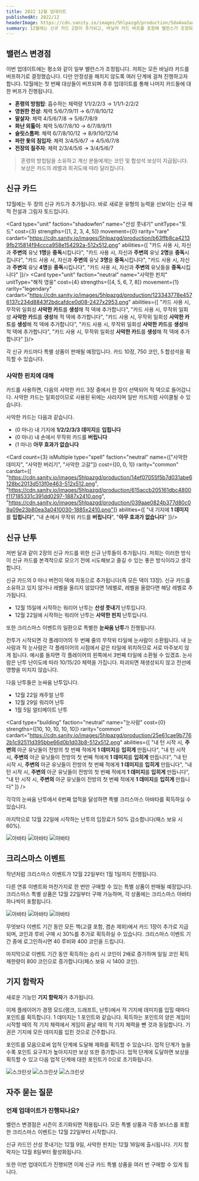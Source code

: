 ```yaml
---
title: 2022 12월 업데이트
publishedAt: 2022/12
headerImage: https://cdn.sanity.io/images/5hlpazgd/production/5da4aa3aadb504731d8ec0fc976eaee37c3e2a65-1920x622.png
summary: 12월에는 신규 카드 2장이 추가되고, 바닐라 카드 버프를 포함해 밸런스가 조정되며, 다양한 상품들이 판매됩니다.
---
```


<script>
    import Old from "$components/Old.svelte";
    import ImageBlock from "$components/ImageBlock.svelte";
    import FlexibleList from "$components/FlexibleList.svelte";
    import Icon from "$components/Icon.svelte";
    import Card from "$components/Card.svelte";
</script>

## 밸런스 변경점
이번 업데이트에는 평소와 같이 일부 밸런스가 조정됩니다. 저희는 모든 바닐라 카드를 버프하기로 결정했습니다. 다만 안정성을 해치지 않도록 여러 단계에 걸쳐 진행하고자 합니다. 12월에는 첫 번째 대상들이 버프되며 추후 업데이트를 통해 나머지 카드들에 대한 버프가 진행됩니다.

  - **혼령의 방첨탑**: 흡수하는 체력량 <Old>1/1/2/2/3</Old> → 1/1/1-2/2/2
  - **영원한 천상**: 체력 <Old>5/6/7/9/11</Old> → 6/7/8/10/12
  - **말살자**: 체력 <Old>4/5/6/7/8</Old> → 5/6/7/8/9
  - **화난 외톨이**: 체력 <Old>5/6/7/8/10</Old> → 6/7/8/9/11
  - **슬릿스톰퍼**: 체력 <Old>6/7/8/10/12</Old> → 8/9/10/12/14
  - **파란 돛의 침입자**: 체력 <Old>3/4/5/6/7</Old> → 4/5/6/7/8
  - **전장의 질주자**: 체력 <Old>2/3/4/5/6</Old> → 3/4/5/6/7

> 혼령의 방첩탐을 소유하고 계신 분들에게는 코인 및 합성석 보상이 지급됩니다. 보상은 카드의 레벨과 희귀도에 따라 달라집니다. 

## 신규 카드
12월에는 두 장의 신규 카드가 추가됩니다. 바로 새로운 유형의 능력을 선보이는 신규 해적 전설과 그림자 토드입니다.

<Card type="unit" faction="shadowfen" name="산성 풋내기" unitType="토드" cost={3} strengths={[1, 2, 3, 4, 5]} movement={0} rarity="rare" cardart="https://cdn.sanity.io/images/5hlpazgd/production/b63ffb8ca42139fb215814f94ccca958e154292a-512x512.png" abilities={[
    "카드 사용 시, 자신과 <strong>주변의</strong> 유닛 <strong>1명</strong>을 <strong>중독</strong>시킵니다",
    "카드 사용 시, 자신과 <strong>주변의</strong> 유닛 <strong>2명</strong>을 <strong>중독</strong>시킵니다",
    "카드 사용 시, 자신과 <strong>주변의</strong> 유닛 <strong>3명</strong>을 <strong>중독</strong>시킵니다",
    "카드 사용 시, 자신과 <strong>주변의</strong> 유닛 <strong>4명</strong>을 <strong>중독</strong>시킵니다",
    "카드 사용 시, 자신과 <strong>주변의</strong> 유닛들을 <strong>중독</strong>시킵니다"
]}/>
<Card type="unit" faction="neutral" name="사악한 핀치" unitType="해적 영웅" cost={4} strengths={[4, 5, 6, 7, 8]} movement={1} rarity="legendary" cardart="https://cdn.sanity.io/images/5hlpazgd/production/123343778e4576137c234d8843f2bdcafdce0d08-2427x2953.png" abilities={[
    "카드 사용 시, 무작위 일회성 <strong>사악한 카드</strong>를 <strong>생성</strong>해 적 덱에 추가합니다",
    "카드 사용 시, 무작위 일회성 <strong>사악한 카드</strong>를 <strong>생성</strong>해 적 덱에 추가합니다",
    "카드 사용 시, 무작위 일회성 <strong>사악한 카드</strong>를 <strong>생성</strong>해 적 덱에 추가합니다",
    "카드 사용 시, 무작위 일회성 <strong>사악한 카드</strong>를 <strong>생성</strong>해 적 덱에 추가합니다",
    "카드 사용 시, 무작위 일회성 <strong>사악한 카드</strong>를 <strong>생성</strong>해 적 덱에 추가합니다"
]}/>

각 신규 카드마다 특별 상품이 판매될 예정입니다. 카드 10장, <Icon type="coin" /> 750 코인, <Icon type="stone" /> 5 합성석을 획득할 수 있습니다.

### 사악한 핀치에 대해
카드를 사용하면, 다음의 사악한 카드 3장 중에서 한 장이 선택되어 적 덱으로 들어갑니다. 사악한 카드는 일회성이므로 사용된 뒤에는 사라지며 일반 카드처럼 사이클될 수 있습니다.

사악한 카드는 다음과 같습니다.

  - (0 마나) 내 기지에 **1/2/2/3/3 데미지**를 **입힙니다**
  - (0 마나) 내 손에서 무작위 카드를 **버립니다**
  - (1 마나) **아무 효과가 없습니다**

<Card count={3} isMultiple type="spell" faction="neutral" name={["사악한 데미지", "사악한 버리기", "사악한 고갈"]} cost={[0, 0, 1]} rarity="common" cardart={[
    "https://cdn.sanity.io/images/5hlpazgd/production/14ef07055f5b7d031abe6128bc2013d513f0e463-512x512.png",
    "https://cdn.sanity.io/images/5hlpazgd/production/615accb205161dbc4800f117185331c391dd0297-1887x2410.png",
    "https://cdn.sanity.io/images/5hlpazgd/production/039aae0824b377d80c09a09e23b80ea3a0410030-1885x2410.png"]} abilities={[
    "내 기지에 <strong>1 데미지</strong>를 <strong>입힙니다</strong>",
    "내 손에서 무작위 카드를 <strong>버립니다</strong>",
    "<strong>아무 효과가 없습니다</strong>"
]}/>

## 신규 난투
저번 달과 같이 2장의 신규 카드를 위한 신규 난투들이 추가됩니다. 저희는 이러한 방식이 신규 카드를 본격적으로 모으기 전에 시도해보고 즐길 수 있는 좋은 방식이라고 생각합니다.

신규 카드의 0 마나 버전이 덱에 자동으로 추가됩니다(즉 모든 덱이 13장). 신규 카드를 소유하고 있지 않거나 레벨을 올리지 않았다면 1레벨로, 레벨을 올렸다면 해당 레벨로 추가됩니다.

  - 12월 15일에 시작하는 워리어 난투는 **산성 풋내기** 난투입니다.
  - 12월 22일에 시작하는 워리어 난투는 **사악한 핀치** 난투입니다.

또한 크리스마스 이벤트의 일환으로 특별한 **눈싸움 난투**가 진행됩니다.

전투가 시작되면 각 플레이어의 두 번째 줄의 무작위 타일에 눈사람이 소환됩니다. 내 눈사람과 적 눈사람은 각 플레이어의 시점에서 같은 타일에 위치하므로 서로 마주보지 않게 됩니다. 예시를 들자면 각 플레이어의 왼쪽에서 3번째 타일에 소환될 수 있겠죠. 눈사람은 난투 난이도에 따라 10/15/20 체력을 가집니다. 파괴되면 재생성되지 않고 전선에 영향을 미치지 않습니다.

다음 난투들은 눈싸움 난투입니다.

  - 12월 22일 캐주얼 난투
  - 12월 29일 워리어 난투
  - 1월 5일 얼티메이트 난투

<Card type="building" faction="neutral" name="눈사람" cost={0} strengths={[10, 10, 10, 10, 10]} rarity="common" cardart="https://cdn.sanity.io/images/5hlpazgd/production/25e61cae9b7762b1c92511d395bbe66d0b1d03b8-512x512.png" abilities={[
    "내 턴 시작 시, <strong>주변의</strong> 아군 유닛들이 전방의 첫 번째 적에게 <strong>1 데미지</strong>를 <strong>입히게</strong> 만듭니다",
    "내 턴 시작 시, <strong>주변의</strong> 아군 유닛들이 전방의 첫 번째 적에게 <strong>1 데미지</strong>를 <strong>입히게</strong> 만듭니다",
    "내 턴 시작 시, <strong>주변의</strong> 아군 유닛들이 전방의 첫 번째 적에게 <strong>1 데미지</strong>를 <strong>입히게</strong> 만듭니다",
    "내 턴 시작 시, <strong>주변의</strong> 아군 유닛들이 전방의 첫 번째 적에게 <strong>1 데미지</strong>를 <strong>입히게</strong> 만듭니다",
    "내 턴 시작 시, <strong>주변의</strong> 아군 유닛들이 전방의 첫 번째 적에게 <strong>1 데미지</strong>를 <strong>입히게</strong> 만듭니다"
]} />

각각의 눈싸움 난투에서 6번째 업적을 달성하면 특별 크리스마스 아바타를 획득하실 수 있습니다.

마지막으로 12월 22일에 시작하는 난투의 입장료가 50% 감소합니다(패스 보유 시 60%).

<FlexibleList disableVertical>
    <img alt="아바타" src="https://cdn.sanity.io/images/5hlpazgd/production/3d45211e6f5c605f950db04b6309e9614a0266d2-512x512.png#avatar" />
    <img alt="아바타" src="https://cdn.sanity.io/images/5hlpazgd/production/95184beb6caa4613b4562f15b9b1365d3a35d2cc-512x512.png#avatar" />
    <img alt="아바타" src="https://cdn.sanity.io/images/5hlpazgd/production/c361460507e970d5dc0fafbf83799da25d8cb73f-512x512.png#avatar" />
</FlexibleList>

## 크리스마스 이벤트
작년처럼 크리스마스 이벤트가 12월 22일부터 1월 1일까지 진행됩니다.

다른 연휴 이벤트와 마찬가지로 한 번만 구매할 수 있는 특별 상품이 판매될 예정입니다. 크리스마스 특별 상품은 12월 22일부터 구매 가능하며, 각 상품에는 크리스마스 아바타 하나씩이 포함됩니다.

<FlexibleList disableVertical>
    <img alt="아바타" src="https://cdn.sanity.io/images/5hlpazgd/production/25f924ea54d9990337397dc386cf2edac58bc19c-512x512.png#avatar" />
    <img alt="아바타" src="https://cdn.sanity.io/images/5hlpazgd/production/77826899fb3090b6a7a87ba73f2941eedc55fade-512x512.png#avatar" />
    <img alt="아바타" src="https://cdn.sanity.io/images/5hlpazgd/production/bae2fabdb2b66a08740955a68070f298adf17df0-512x512.png#avatar" />
</FlexibleList>

무엇보다 이벤트 기간 동안 모든 책(고결 포함, 겸손 제외)에서 카드 1장이 추가로 지급되며, 코인과 루비 구매 시 30%를 추가로 획득하실 수 있습니다. 크리스마스 이벤트 기간 중에 로그인하시면 <Icon type="ruby" /> 40 루비와 <Icon type="coin" /> 400 코인을 드립니다.

마지막으로 이벤트 기간 동안 획득하는 승리 시 코인이 2배로 증가하며 일일 코인 획득 제한량이 <Icon type="coin" /> 800 코인으로 증가합니다(패스 보유 시 <Icon type="coin" /> 1400 코인).

## 기지 함락자
새로운 기능인 **기지 함락자**가 추가됩니다.

이제 플레이어가 경쟁 모드(랭크, 드래프트, 난투)에서 적 기지에 데미지를 입힐 때마다 포인트를 획득합니다. 1 데미지는 1 포인트와 같습니다. 획득하는 포인트의 양은 게임이 시작할 때의 적 기지 체력에서 게임이 끝날 때의 적 기지 체력을 뺀 것과 동일합니다. 기권은 기지에 모든 데미지를 입힌 것으로 간주합니다.

포인트를 모음으로써 업적 단계에 도달해 재화를 획득할 수 있습니다. 업적 단계가 높을수록 포인트 요구치가 높아지지만 보상 또한 증가합니다. 업적 단계에 도달하면 보상을 획득할 수 있고 다음 업적 단계에 대한 포인트가 0으로 초기화됩니다.

<FlexibleList allowOverflow>
    <img alt="스크린샷" src="https://cdn.sanity.io/images/5hlpazgd/production/b539a810fdfed2715bda56cb47055b9cbcc3f12c-1080x1920.png#screenshot" />
    <img alt="스크린샷" src="https://cdn.sanity.io/images/5hlpazgd/production/94a9cfabae6516d22df0ad508a65e00513592c93-1080x1920.png#screenshot" />
    <img alt="스크린샷" src="https://cdn.sanity.io/images/5hlpazgd/production/851978ec197a15c24335e4b0d71c93ec944a28b7-1080x1920.png#screenshot" />
</FlexibleList>

## 자주 묻는 질문
### 언제 업데이트가 진행되나요?
밸런스 변경점은 시즌이 초기화되면 적용됩니다. 모든 특별 상품과 각종 보너스를 포함한 크리스마스 이벤트는 12월 22일부터 시작합니다.

신규 카드인 산성 풋내기는 12월 9일, 사악한 핀치는 12월 16일에 출시됩니다. 기지 함락자는 12월 8일부터 활성화됩니다.

또한 이번 업데이트가 진행되면 이제 신규 카드 특별 상품을 여러 번 구매할 수 있게 됩니다.